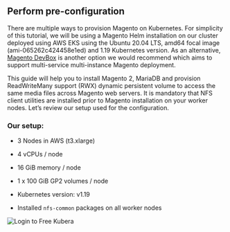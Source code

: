 ## Perform pre-configuration

There are multiple ways to provision Magento on Kubernetes. For simplicity of this tutorial, we will be using a Magento Helm installation on our cluster deployed using AWS EKS using the Ubuntu 20.04 LTS, amd64 focal image (ami-065262c424458e1ed) and 1.19 Kubernetes version. As an alternative, [Magento DevBox](https://github.com/magento/magento2-kubernetes-devbox) is another option we would recommend which aims to support multi-service multi-instance Magento deployment.

This guide will help you to install Magento 2, MariaDB and provision ReadWriteMany support (RWX) dynamic persistent volume to access the same media files across Magento web servers. It is mandatory that NFS client utilities are installed prior to Magento installation on your worker nodes.  Let’s review our setup used for the configuration.


### Our setup:

- 3 Nodes in AWS (t3.xlarge)

- 4 vCPUs / node 

- 16 GiB memory / node

- 1 x 100 GiB GP2 volumes / node

- Kubernetes version: v1.19

- Installed `nfs-common` packages on all worker nodes

![Login to Free Kubera](assets/data/magento-workload/images/1.png)

